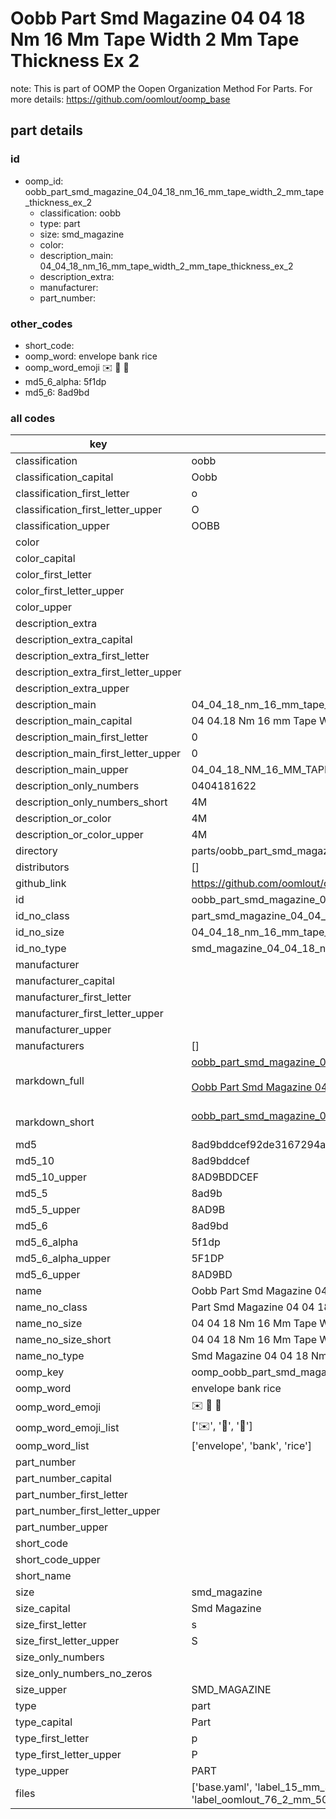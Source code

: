 # Oobb Part Smd Magazine 04 04 18 Nm 16 Mm Tape Width 2 Mm Tape Thickness Ex 2  

note: This is part of OOMP the Oopen Organization Method For Parts. For more details: https://github.com/oomlout/oomp_base

##  part details





### id
* oomp_id: oobb_part_smd_magazine_04_04_18_nm_16_mm_tape_width_2_mm_tape_thickness_ex_2
  * classification: oobb
  * type: part
  * size: smd_magazine
  * color: 
  * description_main: 04_04_18_nm_16_mm_tape_width_2_mm_tape_thickness_ex_2
  * description_extra: 
  * manufacturer: 
  * part_number: 

### other_codes
* short_code: 
* oomp_word: envelope bank rice
* oomp_word_emoji :envelope: :bank: :rice:
* md5_6_alpha: 5f1dp
* md5_6: 8ad9bd

### all codes 
| key | value |  
| --- | --- |  
| classification | oobb |  
| classification_capital | Oobb |  
| classification_first_letter | o |  
| classification_first_letter_upper | O |  
| classification_upper | OOBB |  
| color |  |  
| color_capital |  |  
| color_first_letter |  |  
| color_first_letter_upper |  |  
| color_upper |  |  
| description_extra |  |  
| description_extra_capital |  |  
| description_extra_first_letter |  |  
| description_extra_first_letter_upper |  |  
| description_extra_upper |  |  
| description_main | 04_04_18_nm_16_mm_tape_width_2_mm_tape_thickness_ex_2 |  
| description_main_capital | 04 04.18 Nm 16 mm Tape Width 2 mm Tape Thickness Ex 2 |  
| description_main_first_letter | 0 |  
| description_main_first_letter_upper | 0 |  
| description_main_upper | 04_04_18_NM_16_MM_TAPE_WIDTH_2_MM_TAPE_THICKNESS_EX_2 |  
| description_only_numbers | 0404181622 |  
| description_only_numbers_short | 4M |  
| description_or_color | 4M |  
| description_or_color_upper | 4M |  
| directory | parts/oobb_part_smd_magazine_04_04_18_nm_16_mm_tape_width_2_mm_tape_thickness_ex_2 |  
| distributors | [] |  
| github_link | https://github.com/oomlout/oomlout_oomp_part_src/tree/main/parts/oobb_part_smd_magazine_04_04_18_nm_16_mm_tape_width_2_mm_tape_thickness_ex_2/working |  
| id | oobb_part_smd_magazine_04_04_18_nm_16_mm_tape_width_2_mm_tape_thickness_ex_2 |  
| id_no_class | part_smd_magazine_04_04_18_nm_16_mm_tape_width_2_mm_tape_thickness_ex_2 |  
| id_no_size | 04_04_18_nm_16_mm_tape_width_2_mm_tape_thickness_ex_2 |  
| id_no_type | smd_magazine_04_04_18_nm_16_mm_tape_width_2_mm_tape_thickness_ex_2 |  
| manufacturer |  |  
| manufacturer_capital |  |  
| manufacturer_first_letter |  |  
| manufacturer_first_letter_upper |  |  
| manufacturer_upper |  |  
| manufacturers | [] |  
| markdown_full | [oobb_part_smd_magazine_04_04_18_nm_16_mm_tape_width_2_mm_tape_thickness_ex_2](https://github.com/oomlout/oomlout_oomp_part_src/tree/main/parts/oobb_part_smd_magazine_04_04_18_nm_16_mm_tape_width_2_mm_tape_thickness_ex_2/working)<br>[](https://github.com/oomlout/oomlout_oomp_part_src/tree/main/parts/oobb_part_smd_magazine_04_04_18_nm_16_mm_tape_width_2_mm_tape_thickness_ex_2/working)<br>[Oobb Part Smd Magazine 04 04 18 Nm 16 Mm Tape Width 2 Mm Tape Thickness Ex 2](https://github.com/oomlout/oomlout_oomp_part_src/tree/main/parts/oobb_part_smd_magazine_04_04_18_nm_16_mm_tape_width_2_mm_tape_thickness_ex_2/working)<br><br> |  
| markdown_short | [oobb_part_smd_magazine_04_04_18_nm_16_mm_tape_width_2_mm_tape_thickness_ex_2](https://github.com/oomlout/oomlout_oomp_part_src/tree/main/parts/oobb_part_smd_magazine_04_04_18_nm_16_mm_tape_width_2_mm_tape_thickness_ex_2/working)<br><br> |  
| md5 | 8ad9bddcef92de3167294a592cdf907c |  
| md5_10 | 8ad9bddcef |  
| md5_10_upper | 8AD9BDDCEF |  
| md5_5 | 8ad9b |  
| md5_5_upper | 8AD9B |  
| md5_6 | 8ad9bd |  
| md5_6_alpha | 5f1dp |  
| md5_6_alpha_upper | 5F1DP |  
| md5_6_upper | 8AD9BD |  
| name | Oobb Part Smd Magazine 04 04 18 Nm 16 Mm Tape Width 2 Mm Tape Thickness Ex 2 |  
| name_no_class | Part Smd Magazine 04 04 18 Nm 16 Mm Tape Width 2 Mm Tape Thickness Ex 2 |  
| name_no_size | 04 04 18 Nm 16 Mm Tape Width 2 Mm Tape Thickness Ex 2 |  
| name_no_size_short | 04 04 18 Nm 16 Mm Tape Width 2 Mm Tape Thickness Ex 2 |  
| name_no_type | Smd Magazine 04 04 18 Nm 16 Mm Tape Width 2 Mm Tape Thickness Ex 2 |  
| oomp_key | oomp_oobb_part_smd_magazine_04_04_18_nm_16_mm_tape_width_2_mm_tape_thickness_ex_2 |  
| oomp_word | envelope bank rice |  
| oomp_word_emoji | :envelope: :bank: :rice: |  
| oomp_word_emoji_list | [':envelope:', ':bank:', ':rice:'] |  
| oomp_word_list | ['envelope', 'bank', 'rice'] |  
| part_number |  |  
| part_number_capital |  |  
| part_number_first_letter |  |  
| part_number_first_letter_upper |  |  
| part_number_upper |  |  
| short_code |  |  
| short_code_upper |  |  
| short_name |  |  
| size | smd_magazine |  
| size_capital | Smd Magazine |  
| size_first_letter | s |  
| size_first_letter_upper | S |  
| size_only_numbers |  |  
| size_only_numbers_no_zeros |  |  
| size_upper | SMD_MAGAZINE |  
| type | part |  
| type_capital | Part |  
| type_first_letter | p |  
| type_first_letter_upper | P |  
| type_upper | PART |  
| files | ['base.yaml', 'label_15_mm_30_mm.pdf', 'label_15_mm_30_mm.svg', 'label_76_2_mm_50_8_mm.pdf', 'label_76_2_mm_50_8_mm.svg', 'label_oomlout_76_2_mm_50_8_mm.pdf', 'label_oomlout_76_2_mm_50_8_mm.svg', 'readme.md', 'working.json', 'working.yaml'] |  
